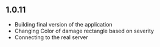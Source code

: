 ## 1.0.11

- Building final version of the application
- Changing Color of damage rectangle based on severity
- Connecting to the real server
